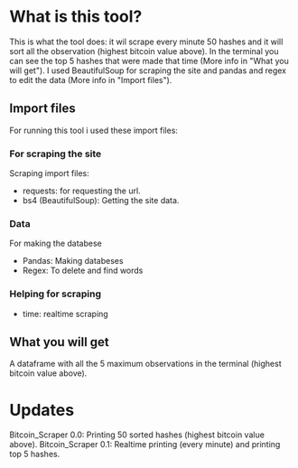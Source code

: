 # What is this tool?
This is what the tool does: it wil scrape every minute 50 hashes and it will sort all the observation (highest bitcoin value above).
In the terminal you can see the top 5 hashes that were made that time (More info in "What you will get").
I used BeautifulSoup for scraping the site and pandas and regex to edit the data (More info in "Import files").

## Import files
For running this tool i used these import files:

### For scraping the site
Scraping import files:
- requests: for requesting the url.
- bs4 (BeautifulSoup): Getting the site data.
### Data
For making the databese
- Pandas: Making databeses
- Regex: To delete and find words
### Helping for scraping
- time: realtime scraping

## What you will get
A dataframe with all the 5 maximum observations in the terminal (highest bitcoin value above).

# Updates
Bitcoin_Scraper 0.0: Printing 50 sorted hashes (highest bitcoin value above).
Bitcoin_Scraper 0.1: Realtime printing (every minute) and printing top 5 hashes.